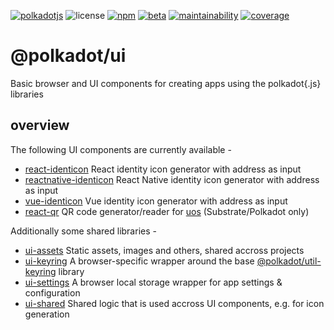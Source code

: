 [![polkadotjs](https://img.shields.io/badge/polkadot-js-orange?style=flat-square)](https://polkadot.js.org)
![license](https://img.shields.io/badge/License-Apache%202.0-blue?logo=apache&style=flat-square)
[![npm](https://img.shields.io/npm/v/@polkadot/react-identicon?logo=npm&style=flat-square)](https://www.npmjs.com/package/@polkadot/react-identicon)
[![beta](https://img.shields.io/npm/v/@polkadot/react-identicon/beta?label=beta&logo=npm&style=flat-square)](https://www.npmjs.com/package/@polkadot/react-identicon)
[![maintainability](https://img.shields.io/codeclimate/maintainability-percentage/polkadot-js/ui?logo=code-climate&style=flat-square)](https://codeclimate.com/github/polkadot-js/ui)
[![coverage](https://img.shields.io/codeclimate/coverage/polkadot-js/ui?logo=code-climate&style=flat-square)](https://codeclimate.com/github/polkadot-js/ui)

# @polkadot/ui

Basic browser and UI components for creating apps using the polkadot{.js} libraries

## overview

The following UI components are currently available -

- [react-identicon](packages/react-identicon/) React identity icon generator with address as input
- [reactnative-identicon](packages/reactnative-identicon/) React Native identity icon generator with address as input
- [vue-identicon](packages/vue-identicon/) Vue identity icon generator with address as input
- [react-qr](packages/react-qr/) QR code generator/reader for [uos](https://github.com/maciejhirsz/uos) (Substrate/Polkadot only)

Additionally some shared libraries -

- [ui-assets](packages/ui-assets/) Static assets, images and others, shared accross projects
- [ui-keyring](packages/ui-keyring/) A browser-specific wrapper around the base [@polkadot/util-keyring](https://github.com/polkadot-js/util/) library
- [ui-settings](packages/ui-settings/) A browser local storage wrapper for app settings & configuration
- [ui-shared](packages/ui-shared) Shared logic that is used accross UI components, e.g. for icon generation

